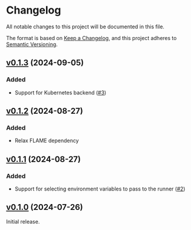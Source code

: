 # Changelog

All notable changes to this project will be documented in this file.

The format is based on [Keep a Changelog](https://keepachangelog.com/en/1.0.0/),
and this project adheres to [Semantic Versioning](https://semver.org/spec/v2.0.0.html).

## [v0.1.3](https://github.com/livebook-dev/kino_flame/tree/v0.1.3) (2024-09-05)

### Added

* Support for Kubernetes backend ([#3](https://github.com/livebook-dev/kino_flame/pull/3))

## [v0.1.2](https://github.com/livebook-dev/kino_flame/tree/v0.1.2) (2024-08-27)

### Added

* Relax FLAME dependency

## [v0.1.1](https://github.com/livebook-dev/kino_flame/tree/v0.1.1) (2024-08-27)

### Added

* Support for selecting environment variables to pass to the runner ([#2](https://github.com/livebook-dev/kino_flame/pull/2))

## [v0.1.0](https://github.com/livebook-dev/kino_flame/tree/v0.1.0) (2024-07-26)

Initial release.
